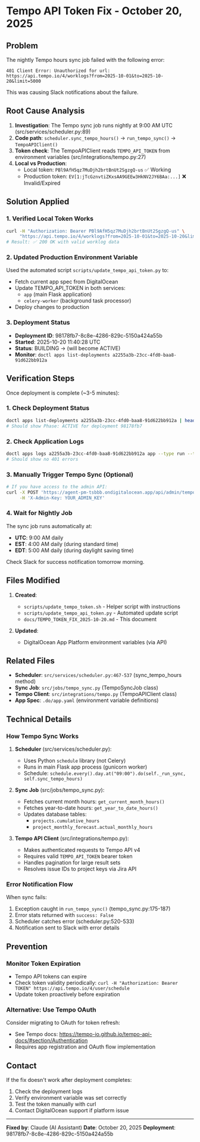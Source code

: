 # Tempo API Token Fix - October 20, 2025

## Problem

The nightly Tempo hours sync job failed with the following error:
```
401 Client Error: Unauthorized for url: https://api.tempo.io/4/worklogs?from=2025-10-01&to=2025-10-20&limit=5000
```

This was causing Slack notifications about the failure.

## Root Cause Analysis

1. **Investigation**: The Tempo sync job runs nightly at 9:00 AM UTC (src/services/scheduler.py:89)
2. **Code path**: `scheduler.sync_tempo_hours()` → `run_tempo_sync()` → `TempoAPIClient()`
3. **Token check**: The TempoAPIClient reads `TEMPO_API_TOKEN` from environment variables (src/integrations/tempo.py:27)
4. **Local vs Production**:
   - Local token: `PBl9AfH5qz7MuDjh2brtBnUt2SgzgQ-us` ✅ Working
   - Production token: `EV[1:jTcGznvtiZKxsAA9GEEw3HkNV2JY6BAa:...]` ❌ Invalid/Expired

## Solution Applied

### 1. Verified Local Token Works
```bash
curl -H "Authorization: Bearer PBl9AfH5qz7MuDjh2brtBnUt2SgzgQ-us" \
     "https://api.tempo.io/4/worklogs?from=2025-10-01&to=2025-10-20&limit=1"
# Result: ✅ 200 OK with valid worklog data
```

### 2. Updated Production Environment Variable
Used the automated script `scripts/update_tempo_api_token.py` to:
- Fetch current app spec from DigitalOcean
- Update TEMPO_API_TOKEN in both services:
  - `app` (main Flask application)
  - `celery-worker` (background task processor)
- Deploy changes to production

### 3. Deployment Status
- **Deployment ID**: 98178fb7-8c8e-4286-829c-5150a424a55b
- **Started**: 2025-10-20 11:40:28 UTC
- **Status**: BUILDING → (will become ACTIVE)
- **Monitor**: `doctl apps list-deployments a2255a3b-23cc-4fd0-baa8-91d622bb912a`

## Verification Steps

Once deployment is complete (~3-5 minutes):

### 1. Check Deployment Status
```bash
doctl apps list-deployments a2255a3b-23cc-4fd0-baa8-91d622bb912a | head -3
# Should show Phase: ACTIVE for deployment 98178fb7
```

### 2. Check Application Logs
```bash
doctl apps logs a2255a3b-23cc-4fd0-baa8-91d622bb912a app --type run --tail=100 | grep -i tempo
# Should show no 401 errors
```

### 3. Manually Trigger Tempo Sync (Optional)
```bash
# If you have access to the admin API:
curl -X POST 'https://agent-pm-tsbbb.ondigitalocean.app/api/admin/tempo-sync' \
     -H 'X-Admin-Key: YOUR_ADMIN_KEY'
```

### 4. Wait for Nightly Job
The sync job runs automatically at:
- **UTC**: 9:00 AM daily
- **EST**: 4:00 AM daily (during standard time)
- **EDT**: 5:00 AM daily (during daylight saving time)

Check Slack for success notification tomorrow morning.

## Files Modified

1. **Created**:
   - `scripts/update_tempo_token.sh` - Helper script with instructions
   - `scripts/update_tempo_api_token.py` - Automated update script
   - `docs/TEMPO_TOKEN_FIX_2025-10-20.md` - This document

2. **Updated**:
   - DigitalOcean App Platform environment variables (via API)

## Related Files

- **Scheduler**: `src/services/scheduler.py:467-537` (sync_tempo_hours method)
- **Sync Job**: `src/jobs/tempo_sync.py` (TempoSyncJob class)
- **Tempo Client**: `src/integrations/tempo.py` (TempoAPIClient class)
- **App Spec**: `.do/app.yaml` (environment variable definitions)

## Technical Details

### How Tempo Sync Works

1. **Scheduler** (src/services/scheduler.py):
   - Uses Python `schedule` library (not Celery)
   - Runs in main Flask app process (gunicorn worker)
   - Schedule: `schedule.every().day.at("09:00").do(self._run_sync, self.sync_tempo_hours)`

2. **Sync Job** (src/jobs/tempo_sync.py):
   - Fetches current month hours: `get_current_month_hours()`
   - Fetches year-to-date hours: `get_year_to_date_hours()`
   - Updates database tables:
     - `projects.cumulative_hours`
     - `project_monthly_forecast.actual_monthly_hours`

3. **Tempo API Client** (src/integrations/tempo.py):
   - Makes authenticated requests to Tempo API v4
   - Requires valid `TEMPO_API_TOKEN` bearer token
   - Handles pagination for large result sets
   - Resolves issue IDs to project keys via Jira API

### Error Notification Flow

When sync fails:
1. Exception caught in `run_tempo_sync()` (tempo_sync.py:175-187)
2. Error stats returned with `success: False`
3. Scheduler catches error (scheduler.py:520-533)
4. Notification sent to Slack with error details

## Prevention

### Monitor Token Expiration
- Tempo API tokens can expire
- Check token validity periodically: `curl -H "Authorization: Bearer TOKEN" https://api.tempo.io/4/user/schedule`
- Update token proactively before expiration

### Alternative: Use Tempo OAuth
Consider migrating to OAuth for token refresh:
- See Tempo docs: https://tempo-io.github.io/tempo-api-docs/#section/Authentication
- Requires app registration and OAuth flow implementation

## Contact

If the fix doesn't work after deployment completes:
1. Check the deployment logs
2. Verify environment variable was set correctly
3. Test the token manually with curl
4. Contact DigitalOcean support if platform issue

---

**Fixed by**: Claude (AI Assistant)
**Date**: October 20, 2025
**Deployment**: 98178fb7-8c8e-4286-829c-5150a424a55b
